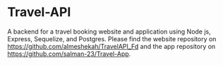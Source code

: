 # Travel-API
A backend for a travel booking website and application using Node js, Express, Sequelize, and Postgres.
Please find the website repository on https://github.com/almeshekah/TravelAPI_Fd and the app repository on https://github.com/salman-23/Travel-App.

